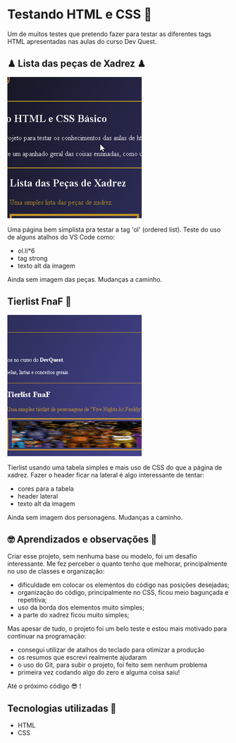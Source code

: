 # Testando HTML e CSS 📃
Um de muitos testes que pretendo fazer para testar as diferentes tags HTML apresentadas nas aulas do curso Dev Quest.

## ♟ Lista das peças de Xadrez ♟
[<img src="src/imagens/gif-xadrez.gif" alt="link para a página de xadrez">](https://williaw-al.github.io/testando-html-css/paginas/xadrez.html)

Uma página bem simplista pra testar a tag 'ol' (ordered list). Teste do uso de alguns atalhos do VS Code como:
- ol.li*6
- tag strong
- texto alt da imagem

Ainda sem imagem das peças. Mudanças a caminho.

## Tierlist FnaF 🐻
[<img src="src/imagens/gif-fnaf.gif" alt="link para a página de tierlist fnaf">](https://williaw-al.github.io/testando-html-css/paginas/fnaf.html)

Tierlist usando uma tabela simples e mais uso de CSS do que a página de xadrez. Fazer o header ficar na lateral é algo interessante de tentar:
- cores para a tabela
- header lateral
- texto alt da imagem

Ainda sem imagem dos personagens. Mudanças a caminho.

## 🤓 Aprendizados e observações 🧐
Criar esse projeto, sem nenhuma base ou modelo, foi um desafio interessante. Me fez perceber o quanto tenho que melhorar, principalmente no uso de classes e organização:
- dificuldade em colocar os elementos do código nas posições desejadas;
- organização do código, principalmente no CSS, ficou meio bagunçada e repetitiva;
- uso da borda dos elementos muito simples;
- a parte do xadrez ficou muito simples;

Mas apesar de tudo, o projeto foi um belo teste e estou mais motivado para continuar na programação:
- consegui utilizar de atalhos do teclado para otimizar a produção
- os resumos que escrevi realmente ajudaram
- o uso do Git, para subir o projeto, foi feito sem nenhum problema
- primeira vez codando algo do zero e alguma coisa saiu!

Até o próximo código 😎 !


## Tecnologias utilizadas 💾
- HTML
- CSS